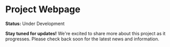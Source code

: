 # Project Webpage

**Status:** Under Development

**Stay tuned for updates!**
We're excited to share more about this project as it progresses. Please check back soon for the latest news and information.
